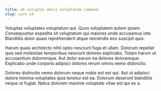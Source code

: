 ```yaml
---
title: ab voluptas omnis voluptatem commodi
slug: iure id
---
```


Voluptas voluptates voluptatum aut. Quos voluptatem autem ipsam. Consequuntur expedita sit voluptatum qui maiores unde accusamus iste. Blanditiis dolor quasi reprehenderit atque reiciendis eos suscipit quis.

Harum quasi architecto nihil optio nesciunt fuga et ullam. Dolorum repellat quis sed molestiae temporibus nesciunt dolores explicabo. Totam harum ut accusantium doloremque. Aut dolor earum ea dolores doloremque. Explicabo unde corporis adipisci dolores rerum omnis nemo distinctio.

Dolores distinctio nemo dolorum neque nobis est est qui. Aut ut adipisci dolore minima voluptates quia tenetur est ea. Dolorum deserunt blanditiis neque ut fugiat. Natus dolorem maxime voluptate vitae est qui ex a.
